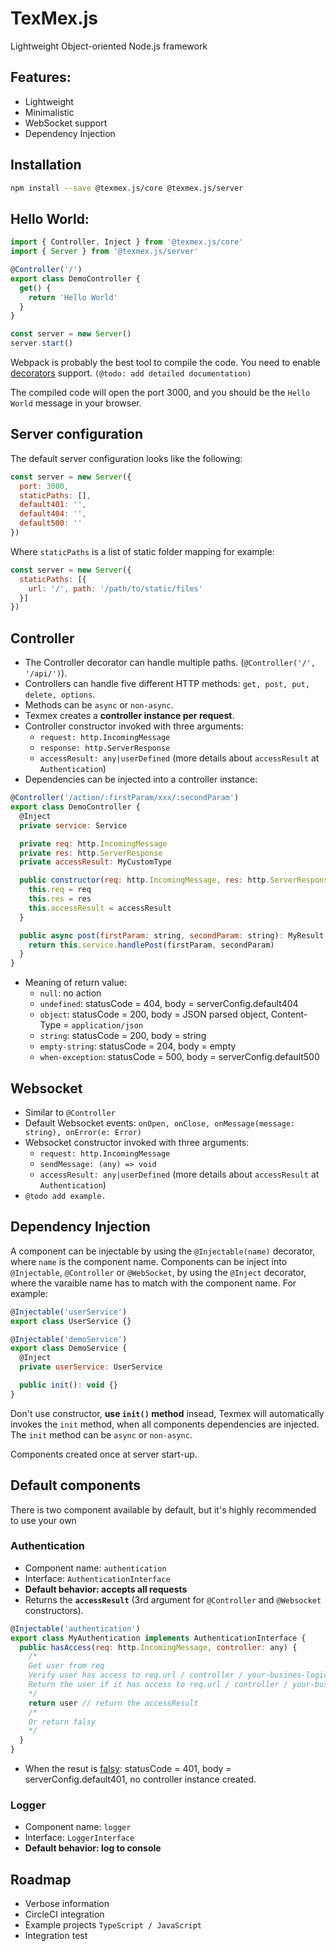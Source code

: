 # TexMex.js
Lightweight Object-oriented Node.js framework
## Features:
 - Lightweight
 - Minimalistic
 - WebSocket support
 - Dependency Injection

## Installation
```bash
npm install --save @texmex.js/core @texmex.js/server
```

## Hello World:
```javascript
import { Controller, Inject } from '@texmex.js/core'
import { Server } from '@texmex.js/server'

@Controller('/')
export class DemoController {
  get() {
    return 'Hello World'
  }
}

const server = new Server()
server.start()
```

Webpack is probably the best tool to compile the code. You need to enable [decorators](https://www.typescriptlang.org/docs/handbook/decorators.html) support.
 `(@todo: add detailed documentation)`

The compiled code will open the port 3000, and you should be the `Hello World` message in your browser.

## Server configuration
The default server configuration looks like the following:
```javascript
const server = new Server({
  port: 3000,
  staticPaths: [],
  default401: '',
  default404: '',
  default500: ''
})
```
Where `staticPaths` is a list of static folder mapping for example:
```javascript
const server = new Server({
  staticPaths: [{
    url: '/', path: '/path/to/static/files'
  }]
})
```

## Controller
- The Controller decorator can handle multiple paths. (`@Controller('/', '/api/')`).
- Controllers can handle five different HTTP methods: `get, post, put, delete, options`.
- Methods can be `async` or `non-async`.
- Texmex creates a **controller instance per request**.
- Controller constructor invoked with three arguments:
    - `request: http.IncomingMessage`
    - `response: http.ServerResponse`
    - `accessResult: any|userDefined` (more details about `accessResult` at `Authentication`)
- Dependencies can be injected into a controller instance:
```javascript
@Controller('/action/:firstParam/xxx/:secondParam')
export class DemoController {
  @Inject
  private service: Service

  private req: http.IncomingMessage
  private res: http.ServerResponse
  private accessResult: MyCustomType

  public constructor(req: http.IncomingMessage, res: http.ServerResponse, accessResult: MyCustomType) {
    this.req = req
    this.res = res
    this.accessResult = accessResult
  }

  public async post(firstParam: string, secondParam: string): MyResult {
    return this.service.handlePost(firstParam, secondParam)
  }
}
```
- Meaning of return value:
  - `null`: no action
  - `undefined`: statusCode = 404, body = serverConfig.default404
  - `object`: statusCode = 200, body = JSON parsed object, Content-Type = `application/json`
  - `string`: statusCode = 200, body = string
  - `empty-string`: statusCode = 204, body = empty
  - `when-exception`: statusCode = 500, body = serverConfig.default500

## Websocket
 - Similar to `@Controller`
 - Default Websocket events: `onOpen, onClose, onMessage(message: string), onError(e: Error)`
 - Websocket constructor invoked with three arguments:
    - `request: http.IncomingMessage`
    - `sendMessage: (any) => void`
    - `accessResult: any|userDefined` (more details about `accessResult` at `Authentication`)
 - `@todo add example.`

## Dependency Injection
A component can be injectable by using the `@Injectable(name)` decorator, where `name` is the component name. Components can be inject into `@Injectable`, `@Controller` or `@WebSocket`, by using the `@Inject` decorator, where the varaible name has to match with the component name. For example:
```javascript
@Injectable('userService')
export class UserService {}

@Injectable('demoService')
export class DemoService {
  @Inject
  private userService: UserService

  public init(): void {}
}
```
Don't use constructor, **use `init()` method** insead, Texmex will automatically invokes the `init` method, when all components dependencies are injected. The `init` method can be `async` or `non-async`.

Components created once at server start-up.

## Default components
There is two component available by default, but it's highly recommended to use your own
### Authentication
 - Component name: `authentication`
 - Interface: `AuthenticationInterface`
 - **Default behavior: accepts all requests**
 - Returns the **`accessResult`** (3rd argument for `@Controller` and `@Websocket` constructors).
```javascript
@Injectable('authentication')
export class MyAuthentication implements AuthenticationInterface {
  public hasAccess(req: http.IncomingMessage, controller: any) {
    /*
    Get user from req
    Verify user has access to req.url / controller / your-busines-logic
    Return the user if it has access to req.url / controller / your-busines-logic
    */
    return user // return the accessResult
    /*
    Or return falsy
    */
  }
}

```
 - When the resut is [falsy](https://developer.mozilla.org/en-US/docs/Glossary/Falsy): statusCode = 401, body = serverConfig.default401, no controller instance created.

### Logger
 - Component name: `logger`
 - Interface: `LoggerInterface`
 - **Default behavior: log to console**

## Roadmap
 - Verbose information
 - CircleCI integration
 - Example projects `TypeScript / JavaScript`
 - Integration test

